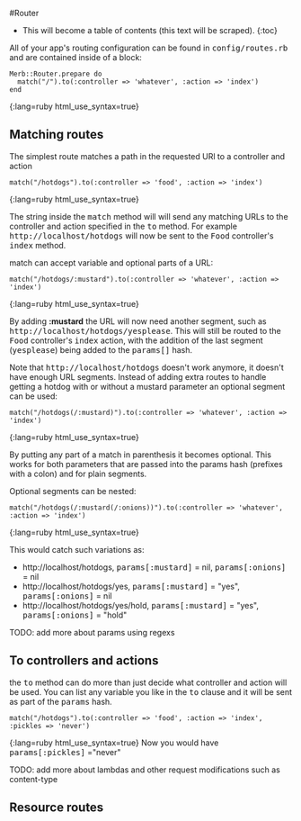 #Router

* This will become a table of contents (this text will be scraped).
{:toc}

All of your app's routing configuration can be found in
<tt>config/routes.rb</tt> and are contained inside of a block:

    Merb::Router.prepare do
      match("/").to(:controller => 'whatever', :action => 'index')
    end
{:lang=ruby html_use_syntax=true}  

## Matching routes
The simplest route matches a path in the requested URl to a controller and action

    match("/hotdogs").to(:controller => 'food', :action => 'index')
{:lang=ruby html_use_syntax=true}

The string inside the <tt>match</tt> method will will send any matching URLs to
the controller and action specified in the <tt>to</tt> method. For example
<tt>http://localhost/hotdogs</tt> will now be sent to the <tt>Food</tt> controller's
<tt>index</tt> method.

match can accept variable and optional parts of a URL:

    match("/hotdogs/:mustard").to(:controller => 'whatever', :action => 'index')
{:lang=ruby html_use_syntax=true}

By adding **:mustard** the URL will now need another segment, such as <tt>http://localhost/hotdogs/yesplease</tt>.
This will still be routed to the <tt>Food</tt> controller's <tt>index</tt> action, with the addition
of the last segment (<tt>yesplease</tt>) being added to the <tt>params[]</tt> hash.

Note that <tt>http://localhost/hotdogs</tt> doesn't work anymore, it doesn't have enough URL segments.
Instead of adding extra routes to handle getting a hotdog with or without a mustard parameter
an optional segment can be used:

    match("/hotdogs(/:mustard)").to(:controller => 'whatever', :action => 'index')
{:lang=ruby html_use_syntax=true}

By putting any part of a match in parenthesis it becomes optional. This works for both
parameters that are passed into the params hash (prefixes with a colon) and for plain
segments.

Optional segments can be nested:

    match("/hotdogs(/:mustard(/:onions))").to(:controller => 'whatever', :action => 'index')
{:lang=ruby html_use_syntax=true}

This would catch such variations as:
- http://localhost/hotdogs, <tt>params[:mustard]</tt> = nil, <tt>params[:onions]</tt> = nil
- http://localhost/hotdogs/yes, <tt>params[:mustard]</tt> = "yes", <tt>params[:onions]</tt> = nil
- http://localhost/hotdogs/yes/hold, <tt>params[:mustard]</tt> = "yes", <tt>params[:onions]</tt> = "hold"

TODO: add more about params using regexs

## To controllers and actions
the <tt>to</tt> method can do more than just decide what controller and action will be used.
You can list any variable you like in the <tt>to</tt> clause and it will be sent as part of
the <tt>params</tt> hash.

    match("/hotdogs").to(:controller => 'food', :action => 'index', :pickles => 'never')
{:lang=ruby html_use_syntax=true}
Now you would have <tt>params[:pickles]</tt> ="never"

TODO: add more about lambdas and other request modifications such as content-type

## Resource routes
    